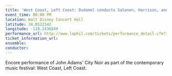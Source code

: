 ```yaml
---
title: 'West Coast, Left Coast: Dudamel conducts Salonen, Harrison, and Adams'
event_time: 08:00 PM
location: Walt Disney Concert Hall
latitude: 34.0522342
longitude: -118.2436849
performance_url: http://www.laphil.com/tickets/performance_detail.cfm?id=4014
ticket_information_url: 
ensemble: 
conductor: 
---
```

Encore performance of John Adams' City Noir as part of the contemporary music festival: West Coast, Left Coast.
